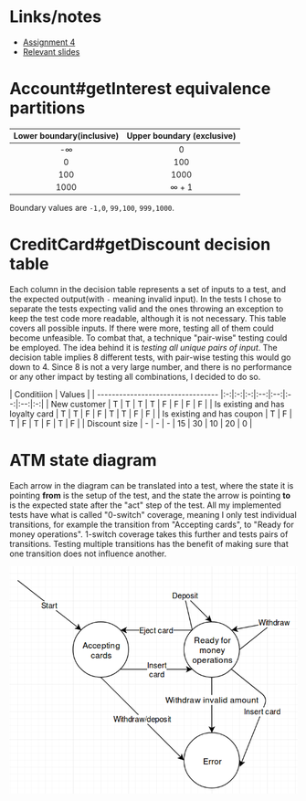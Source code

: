 
# Links/notes

- [Assignment 4](https://github.com/datsoftlyngby/soft2019spring-test/blob/master/Assignments/04%20Specification%20Based%20Testing%20Techniques%20Assignment.pdf)
- [Relevant slides](https://github.com/datsoftlyngby/soft2019spring-test/blob/master/Slides/04%20Specification%20Based%20Testing%20Techniques%20Slides.pdf)


# Account#getInterest equivalence partitions



| Lower boundary(inclusive) | Upper boundary (exclusive) |
|:-------------------------:|:--------------------------:|
|-∞                         | 0                          | 
| 0                         | 100                        |
| 100                       | 1000                       |
| 1000                      | ∞ + 1                      |


Boundary values are `-1,0`, `99,100`, `999,1000`.


# CreditCard#getDiscount decision table

Each column in the decision table represents a set of inputs to a test, and the expected output(with `-` meaning invalid input). In the tests I chose to separate the tests expecting valid and the ones throwing an exception to keep the test code more readable, although it is not necessary. This table covers all possible inputs. If there were more, testing all of them could become unfeasible. To combat that, a technique "pair-wise" testing could be employed. The idea behind it is _testing all unique pairs of input_. The decision table implies 8 different tests, with pair-wise testing this would go down to 4. Since 8 is not a very large number, and there is no performance or any other impact by testing all combinations, I decided to do so.

| Conditiion                        | Values |
| --------------------------------- |:-:|:-:|:-:|:--:|:--:|:--:|:--:|:-:|
| New customer                      | T | T | T | T  | F  | F  | F  | F |
| Is existing and has loyalty card  | T | T | F | F  | T  | T  | F  | F |
| Is existing and has coupon        | T | F | T | F  | T  | F  | T  | F |
| Discount size                     | - | - | - | 15 | 30 | 10 | 20 | 0 |

# ATM state diagram

Each arrow in the diagram can be translated into a test, where the state it is pointing **from** is the setup of the test, and the state the arrow is pointing **to** is the expected state after the "act" step of the test. All my implemented tests have what is called "0-switch" coverage, meaning I only test individual transitions, for example the transition from "Accepting cards", to "Ready for money operations". 1-switch coverage takes this further and tests pairs of transitions. Testing multiple transitions has the benefit of making sure that one transition does not influence another.

![atm state diagram](ATM_State_Diagram.png)